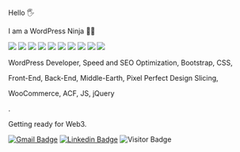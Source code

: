 Hello 🖐

I am a WordPress Ninja 🐱‍👤 
 
![](https://img.shields.io/badge/WordPress-4854F7.svg)
![](https://img.shields.io/badge/Bootstrap-60C4FA.svg)
![](https://img.shields.io/badge/CSS-ABFA71.svg)
![](https://img.shields.io/badge/JS-e35656.svg)
![](https://img.shields.io/badge/jQuery-B537D4.svg)
![](https://img.shields.io/badge/SEO-5298EB.svg)
![](https://img.shields.io/badge/WooCommerce-5098EB.svg)
![](https://img.shields.io/badge/Design_Slicing-EB41D9.svg)
![](https://img.shields.io/badge/Design_to_WP_Native-EB41D9.svg)
![](https://img.shields.io/badge/Design_to_Elementor-EB41D9.svg)


WordPress Developer, Speed and SEO Optimization, Bootstrap, CSS,

Front-End, Back-End, Middle-Earth, Pixel Perfect Design Slicing, 

WooCommerce, ACF, JS, jQuery


.

Getting ready for Web3.
 
 

[![Gmail Badge](https://img.shields.io/badge/-sinan@sinanisler.com-c14438?style=flat&logo=Gmail&logoColor=white)](mailto:sinan@sinanisler.com "Connect via Email")
[![Linkedin Badge](https://img.shields.io/badge/-sinanisler-0072b1?style=flat&logo=Linkedin&logoColor=white)](https://www.linkedin.com/in/sinanisler/ "Connect on LinkedIn")
![Visitor Badge](https://visitor-badge.laobi.icu/badge?page_id=sinanisler)




   

